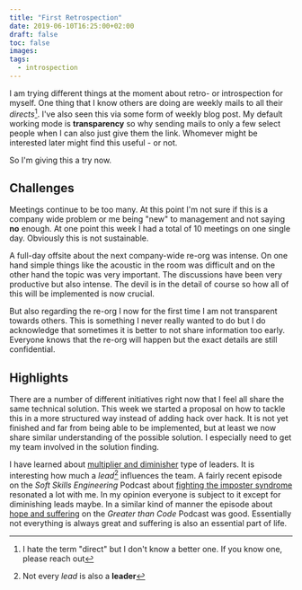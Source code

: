 ```yaml
---
title: "First Retrospection"
date: 2019-06-10T16:25:00+02:00
draft: false
toc: false
images:
tags: 
  - introspection
---
```


I am trying different things at the moment about retro- or introspection for
myself. One thing that I know others are doing are weekly mails to all their
*directs*[^1]. I've also seen this via some form of
weekly blog post. My default working mode is **transparency** so why sending
mails to only a few select people when I can also just give them the link.
Whomever might be interested later might find this useful - or not.

So I'm giving this a try now.

## Challenges

Meetings continue to be too many. At this point I'm not sure if this is a
company wide problem or me being "new" to management and not saying **no**
enough. At one point this week I had a total of 10 meetings on one single day.
Obviously this is not sustainable.

A full-day offsite about the next company-wide re-org was intense. On one hand
simple things like the acoustic in the room was difficult and on the other hand
the topic was very important. The discussions have been very productive but also
intense. The devil is in the detail of course so how all of this will be
implemented is now crucial.

But also regarding the re-org I now for the first time I am not transparent
towards others. This is something I never really wanted to do but I do
acknowledge that sometimes it is better to not share information too early.
Everyone knows that the re-org will happen but the exact details are still
confidential.

## Highlights

There are a number of different initiatives right now that I feel all share the
same technical solution. This week we started a proposal on how to tackle this
in a more structured way instead of adding hack over hack. It is not yet
finished and far from being able to be implemented, but at least we now share
similar understanding of the possible solution. I especially need to get my team
involved in the solution finding.

I have learned about [multiplier and diminisher][0] type of leaders. It is
interesting how much a *lead*[^2] influences the team. A fairly recent episode
on the *Soft Skills Engineering* Podcast about
[fighting the imposter syndrome][2] resonated a lot with me. In my opinion
everyone is subject to it except for diminishing leads maybe. In a similar kind
of manner the episode about [hope and suffering][3] on the *Greater than Code*
Podcast was good. Essentially not everything is always great and suffering is
also an essential part of life.

[0]: https://medium.com/@mirceavlaicu/what-type-of-leader-are-you-a-multiplier-or-a-diminisher-1e2806428f6
[2]: https://softskills.audio/2019/03/25/episode-150-how-to-fight-imposter-syndrome-as-a-technical-lead-and-getting-in-to-meetups/
[3]: https://www.greaterthancode.com/hope-and-suffering

[^1]: I hate the term "direct" but I don't know a better one. If you know one, please reach out
[^2]: Not every *lead* is also a **leader**
